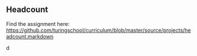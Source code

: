 ## Headcount

Find the assignment here: https://github.com/turingschool/curriculum/blob/master/source/projects/headcount.markdown

d
